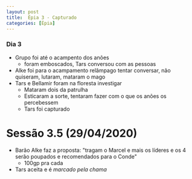 ```yaml
---
layout: post
title:  Épia 3 - Capturado
categories: [Épia]
---
```


### Dia 3
- Grupo foi até o acampento dos anões
    - foram emboscados, Tars conversou com as pessoas
- Alke foi para o acampamento relâmpago tentar conversar, não quiseram, lutaram, mataram o mago
- Tars e Bellamir foram na floresta investigar
    - Mataram dois da patrulha
    - Esticaram a sorte, tentaram fazer com o que os anões os percebessem
    - Tars foi capturado

# Sessão 3.5 (29/04/2020)
- Barão Alke faz a proposta: "tragam o Marcel e mais os líderes e os 4 serão poupados e recomendados para o Conde"
    - 100gp pra cada
- Tars aceita e é _marcado pela chama_